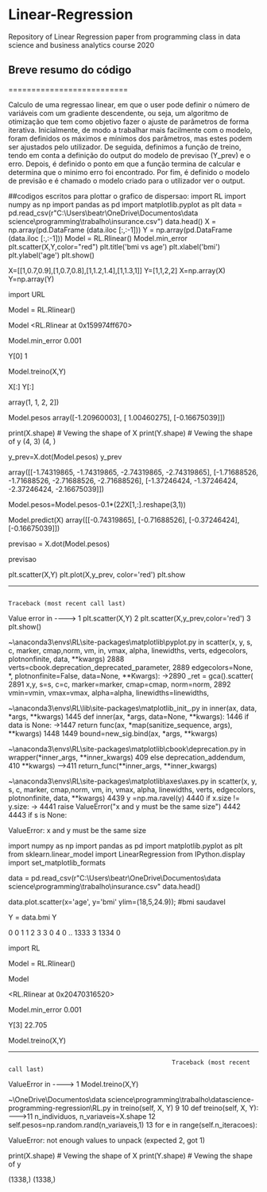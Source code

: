 # Linear-Regression
Repository of Linear Regression paper from programming class in data science and business analytics course 2020

## Breve resumo do código
==========================

Calculo de uma regressao linear, em que o user pode definir o número de variáveis com um gradiente descendente, ou seja, um algoritmo de otimização que tem como objetivo fazer o ajuste de parâmetros de forma iterativa.
Inicialmente, de modo a trabalhar mais facilmente com o modelo, foram definidos os máximos e mínimos dos parâmetros, mas estes podem ser ajustados pelo utilizador. 
De seguida, definimos a função de treino, tendo em conta a definição do output do modelo de previsao (Y_prev) e o erro. Depois, é definido o ponto em que a função termina de calcular e determina que o minimo erro foi encontrado.
Por fim, é definido o modelo de previsão e é chamado o modelo criado para o utilizador ver o output.


##codigos escritos para plottar o grafico de dispersao: 
import RL
import numpy as np
import pandas as pd
import matplotlib.pyplot as plt
data = pd.read_csv(r"C:\Users\beatr\OneDrive\Documentos\data science\programming\trabalho\insurance.csv")
data.head()
X = np.array(pd.DataFrame (data.iloc [:,:-1]))
Y = np.array(pd.DataFrame (data.iloc [:,:-1]))
Model = RL.Rlinear()
Model.min_error
plt.scatter(X,Y,color="red")
plt.title('bmi vs age')
plt.xlabel('bmi')
plt.ylabel('age')
plt.show()

X=[[1,0.7,0.9],[1,0.7,0.8],[1,1.2,1.4],[1,1.3,1]]
Y=[1,1,2,2]
X=np.array(X)
Y=np.array(Y)

import URL

Model = RL.Rlinear()

Model
<RL.Rlinear at 0x159974ff670>

Model.min_error
0.001

Y[0]
1

Model.treino(X,Y)

X[:]
Y[:]

array(1, 1, 2, 2])

Model.pesos
array([-1.20960003],
      [ 1.00460275],
      [-0.16675039]])
      
print(X.shape) # Vewing the shape of X
print(Y.shape) # Vewing the shape of y
(4, 3)
(4, )

y_prev=X.dot(Model.pesos)
y_prev

array([[-1.74319865, -1.74319865, -2.74319865, -2.74319865],
       [-1.71688526, -1.71688526, -2.71688526, -2.71688526],
       [-1.37246424, -1.37246424, -2.37246424, -2.16675039]])
       
Model.pesos=Model.pesos-0.1*(2*2*X[1,:].reshape(3,1))

Model.predict(X)
array([[-0.74319865],
      [-0.71688526],
      [-0.37246424],
      [-0.16675039]])
      
previsao = X.dot(Model.pesos)

previsao

plt.scatter(X,Y)
plt.plot(X,y_prev, color='red')
plt.show

--------------------------------------------------------------------------------------------------------------------------------------------
                                                                                           Traceback (most recent call last)
 Value error
 <ipython-input-68-739ac65a1f55> in <module>
  ----> 1 plt.scatter(X,Y)
        2 plt.scatter(X,y_prev,color='red')
        3 plt.show()
  
  
  ~\anaconda3\envs\RL\site-packages\matplotlib\pyplot.py in scatter(x, y, s, c, marker, cmap,norm, vm, in, vmax, alpha, linewidths, verts, edgecolors, plotnonfinite, data, **kwargs)
  2888        verts=cbook.deprecation_deprecated_parameter,
  2889            edgecolors=None, *, plotnonfinite=False, data=None, **Kwargs):
->2890         _ret = gca().scatter(
  2891            x,y, s=s, c=c, marker=marker, cmap=cmap, norm=norm,
  2892           vmin=vmin, vmax=vmax, alpha=alpha, linewidths=linewidths,
            
 ~\anaconda3\envs\RL\lib\site-packages\matplotlib\_init_.py in inner(ax, data, *args, **kwargs)
  1445        def inner(ax, *args, data=None, **kwargs):
  1446                if data is None:
->1447                    return func(ax, *map(sanitize_sequence, args), **kwargs)
  1448
  1449                bound=new_sig.bind(ax, *args, **kwargs)
  
  ~\anaconda3\envs\RL\site-packages\matplotlib\cbook\deprecation.py in wrapper(*inner_args, **inner_kwargs)
      409                     else deprecation_addendum,
      410               **kwargs)
   -->411         return_func(**inner_args, **inner_kwargs)
   
   ~\anaconda3\envs\RL\site-packages\matplotlib\axes\axes.py in scatter(x, y, s, c, marker, cmap,norm, vm, in, vmax, alpha, linewidths, verts, edgecolors, plotnonfinite, data, **kwargs)
   4439         y =np.ma.ravel(y)
   4440         if x.size != y.size:
-> 4441             raise ValueError("x and y must be the same size")
   4442
   4443         if s is None:
  
ValueError: x and y must be the same size

import numpy as np
import pandas as pd
import matplotlib.pyplot as plt
from sklearn.linear_model import LinearRegression
from IPython.display import set_matplotlib_formats

data = pd.read_csv(r"C:\Users\beatr\OneDrive\Documentos\data science\programming\trabalho\insurance.csv"
data.head()


data.plot.scatter(x='age',
                y='bmi'
               ylim=(18,5,24.9)); #bmi saudavel
               
               
 Y = data.bmi
 Y
 
0        0
1        1
2        3
3        0
4        0
        ..
1333     3
1334       0

import RL

Model = RL.Rlinear()

Model

<RL.Rlinear at 0x20470316520>

Model.min_error
0.001

Y[3]
22.705

Model.treino(X,Y)

-------------------------------------------------------------------------------------------------------
                                                  Traceback (most recent call last)
 ValueError
 <ipython-input-74-1a04583fd429> in <module>
 ----> 1 Model.treino(X,Y)
  
 ~\OneDrive\Documentos\data science\programming\trabalho\datascience-programming-regression\RL.py in treino(self, X, Y)
    9
    10    def treino(self, X, Y):
--->11        n_individuos, n_variaveis=X.shape
    12        self.pesos=np.random.rand(n_variaveis,1)
    13        for e in range(self.n_iteracoes):
 
 ValueError: not enough values to unpack (expected 2, got 1)
 
 print(X.shape) # Vewing the shape of X
 print(Y.shape) # Vewing the shape of y
 
 (1338,)
 (1338,)
    



  
      
      



###

#
